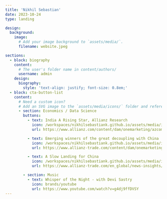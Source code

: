 ```yaml
---
title: 'Nikhil Sebastian'
date: 2023-10-24
type: landing

design:
  background:
    image:
      # Add your image background to `assets/media/`.
      filename: website.jpeg

sections:
  - block: biography
    content:
      # The user's folder name in content/authors/
      username: admin
    design:
      biography:
        style: 'text-align: justify; font-size: 0.8em;'
  - block: cta-button-list
    content:
      # Need a custom icon?
      # Add an SVG image to the `assets/media/icons/` folder and reference it in the `icon` field below
      - section: Economics / Data Science
        buttons:
          - text: India A Rising Star, Allianz Research
            icon: /workspaces/nikhilsebastiank.github.io/assets/media/icons/econ1.svg
            url: https://www.allianz.com/content/dam/onemarketing/azcom/Allianz_com/economic-research/publications/specials/en/2023/november/2023-11-09-India-AZ.pdf

          - text: Emerging winners of the great decoupling with China
            icon: /workspaces/nikhilsebastiank.github.io/assets/media/icons/econ1.svg
            url: https://www.allianz-trade.com/content/dam/onemarketing/aztrade/allianz-trade_com/en_gl/erd/publications/pdf/2023_11_24_what_to_watch.pdf

          - text: A Slow Landing for China
            icon: /workspaces/nikhilsebastiank.github.io/assets/media/icons/econ1.svg
            url: https://www.allianz-trade.com/en_global/news-insights/economic-insights/china-landing.html

        - section: Music
          - text: Whisper of the Night - with Devi Sastry
            icon: brands/youtube
            url: https://www.youtube.com/watch?v=g4dj9ffDVSY
---
```

